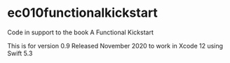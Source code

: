 # ec010functionalkickstart
Code in support to the book A Functional Kickstart

This is for version 0.9 Released November 2020 to work in Xcode 12 using Swift 5.3

